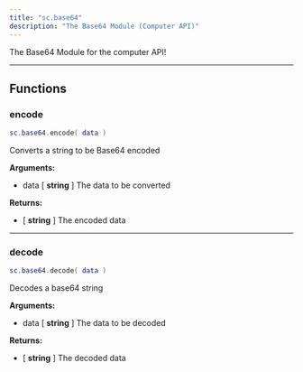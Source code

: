 ```yaml
---
title: "sc.base64"
description: "The Base64 Module (Computer API)"
---
```


The Base64 Module for the computer API!

---

## Functions

### encode

```lua
sc.base64.encode( data )
```

Converts a string to be Base64 encoded

**Arguments:**
- data [ **string** ] The data to be converted

**Returns:**
- [ **string** ] The encoded data

---

### decode

```lua
sc.base64.decode( data )
```

Decodes a base64 string

**Arguments:**
- data [ **string** ] The data to be decoded

**Returns:**
- [ **string** ] The decoded data
